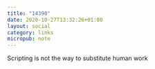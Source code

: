 ```yaml
---
title: "14390"
date: 2020-10-27T13:32:26+01:00
layout: social
category: links
micropub: note
---
```


Scripting is not the way to substitute human work
